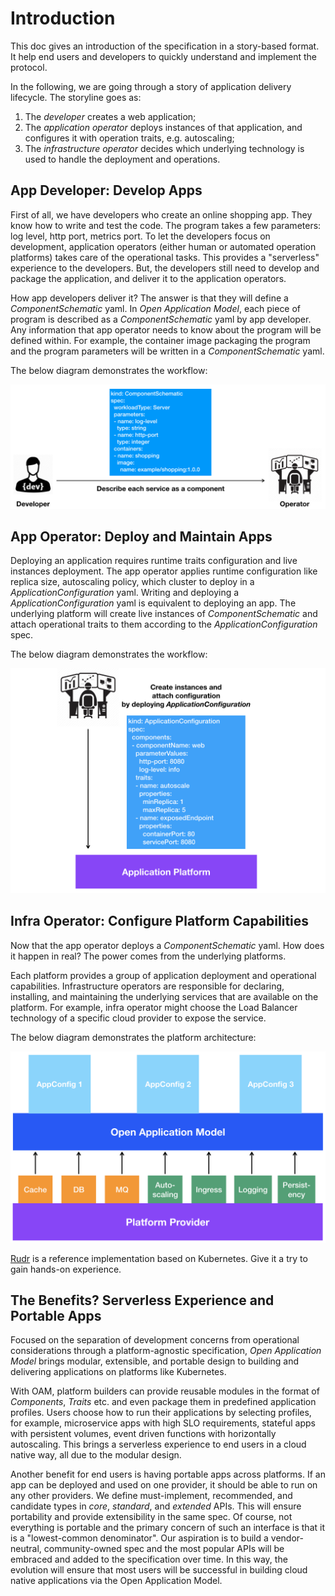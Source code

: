 # Introduction

This doc gives an introduction of the specification in a story-based format. It help end users and developers to quickly understand and implement the protocol.

In the following, we are going through a story of application delivery lifecycle. The storyline goes as:

1. The _developer_ creates a web application;
2. The _application operator_ deploys instances of that application, and configures it with operation traits, e.g. autoscaling;
3. The _infrastructure operator_ decides which underlying technology is used to handle the deployment and operations.

## App Developer: Develop Apps

First of all, we have developers who create an online shopping app. They know how to write and test the code. The program takes a few parameters: log level, http port, metrics port. To let the developers focus on development, application operators (either human or automated operation platforms) takes care of the operational tasks. This provides a "serverless" experience to the developers. But, the developers still need to develop and package the application, and deliver it to the application operators.

How app developers deliver it? The answer is that they will define a _ComponentSchematic_ yaml. In _Open Application Model_, each piece of program is described as a _ComponentSchematic_ yaml by app developer. Any information that app operator needs to know about the program will be defined within. For example, the container image packaging the program and the program parameters will be written in a _ComponentSchematic_ yaml. 

The below diagram demonstrates the workflow:

![alt](./assets/dev2ops.png)

## App Operator: Deploy and Maintain Apps

Deploying an application requires runtime traits configuration and live instances deployment. The app operator applies runtime configuration like replica size, autoscaling policy, which cluster to deploy in a _ApplicationConfiguration_ yaml. Writing and deploying a _ApplicationConfiguration_ yaml is equivalent to deploying an app. The underlying platform will create live instances of _ComponentSchematic_ and attach operational traits to them according to the _ApplicationConfiguration_ spec.

The below diagram demonstrates the workflow:

![alt](./assets/ops-deploy-app.png)

## Infra Operator: Configure Platform Capabilities

Now that the app operator deploys a _ComponentSchematic_ yaml. How does it happen in real? The power comes from the underlying platforms.

Each platform provides a group of application deployment and operational capabilities. Infrastructure operators are responsible for declaring, installing, and maintaining the underlying services that are available on the platform. For example, infra operator might choose the Load Balancer technology of a specific cloud provider to expose the service.

The below diagram demonstrates the platform architecture:

![alt](./assets/platform_arch.png)

[Rudr](https://github.com/oam-dev/rudr) is a reference implementation based on Kubernetes. Give it a try to gain hands-on experience.

## The Benefits? Serverless Experience and Portable Apps

Focused on the separation of development concerns from operational considerations through a platform-agnostic specification, _Open Application Model_ brings modular, extensible, and portable design to building and delivering applications on platforms like Kubernetes.

With OAM, platform builders can provide reusable modules in the format of _Components_, _Traits_ etc. and even package them in predefined application profiles. Users choose how to run their applications by selecting profiles, for example, microservice apps with high SLO requirements, stateful apps with persistent volumes, event driven functions with horizontally autoscaling. This brings a serverless experience to end users in a cloud native way, all due to the modular design.

Another benefit for end users is having portable apps across platforms. If an app can be deployed and used on one provider, it should be able to run on any other providers. We define must-implement, recommended, and candidate types in _core_, _standard_, and _extended_ APIs. This will ensure portability and provide extensibility in the same spec. Of course, not everything is portable and the primary concern of such an interface is that it is a "lowest-common denominator". Our aspiration is to build a vendor-neutral, community-owned spec and the most popular APIs will be embraced and added to the specification over time. In this way, the evolution will ensure that most users will be successful in building cloud native applications via the Open Application Model.
